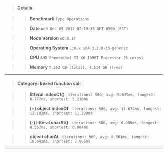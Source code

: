> #### Details

>> **Benchmark** ```Type Operations```

>> **Date** ```Wed Dec 05 2012 07:19:36 GMT-0500 (EST)```

>> **Node Version** ```v0.8.14```

>> **Operating System** ```Linux x64 3.2.0-33-generic```

>> **CPU** ```AMD Phenom(tm) II X6 1090T Processor (6 cores)```

>> **Memory** ```7.552 GB (total), 4.514 GB (free)```



---

> #### Category: boxed function call

>> **litteral indexOf()** ``` iterations: 500, avg: 5.639ms, longest: 6.777ms, shortest: 5.210ms```

>> **(+) object indexOf** ``` iterations: 500, avg: 11.674ms, longest: 12.102ms, shortest: 11.280ms```

>> **(-) litteral charAt()** ``` iterations: 500, avg: 0.088ms, longest: 0.557ms, shortest: 0.084ms```

>> **object charAt** ``` iterations: 500, avg: 8.561ms, longest: 10.642ms, shortest: 7.965ms```



---

